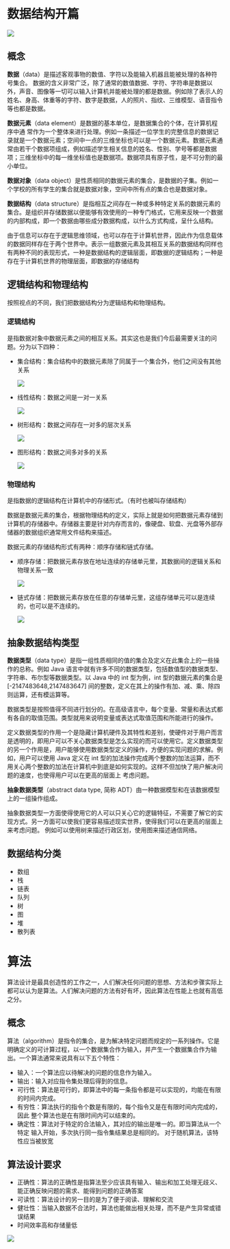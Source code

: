 # 数据结构开篇

![](https://images.pexels.com/photos/163064/play-stone-network-networked-interactive-163064.jpeg?cs=srgb&dl=pexels-163064.jpg&fm=jpg)

## 概念

**数据**（data）是描述客观事物的数值、字符以及能输入机器且能被处理的各种符号集合。  数据的含义非常广泛，除了通常的数值数据、字符、字符串是数据以外，声音、图像等一切可以输入计算机并能被处理的都是数据。例如除了表示人的姓名、身高、体重等的字符、数字是数据，人的照片、指纹、三维模型、语音指令等也都是数据。



**数据元素**（data element）是数据的基本单位，是数据集合的个体，在计算机程序中通 常作为一个整体来进行处理。例如一条描述一位学生的完整信息的数据记录就是一个数据元素；空间中一点的三维坐标也可以是一个数据元素。数据元素通常由若干个数据项组成，例如描述学生相关信息的姓名、性别、学号等都是数据项；三维坐标中的每一维坐标值也是数据项。数据项具有原子性，是不可分割的最小单位。



**数据对象**（data object）是性质相同的数据元素的集合，是数据的子集。例如一个学校的所有学生的集合就是数据对象，空间中所有点的集合也是数据对象。



**数据结构**（data structure）是指相互之间存在一种或多种特定关系的数据元素的集合。是组织并存储数据以便能够有效使用的一种专门格式，它用来反映一个数据的内部构成，即一个数据由哪些成分数据构成，以什么方式构成，呈什么结构。      

由于信息可以存在于逻辑思维领域，也可以存在于计算机世界，因此作为信息载体的数据同样存在于两个世界中。表示一组数据元素及其相互关系的数据结构同样也有两种不同的表现形式，一种是数据结构的逻辑层面，即数据的逻辑结构；一种是存在于计算机世界的物理层面，即数据的存储结构



## 逻辑结构和物理结构

按照视点的不同，我们把数据结构分为逻辑结构和物理结构。

### 逻辑结构

是指数据对象中数据元素之间的相互关系。其实这也是我们今后最需要关注的问题。分为以下四种：

- 集合结构：集合结构中的数据元素除了同属于一个集合外，他们之间没有其他关系

   ![](https://tva1.sinaimg.cn/large/007S8ZIlly1gix1hh13a3j30dy0dw755.jpg) 

- 线性结构：数据之间是一对一关系

   ![](https://tva1.sinaimg.cn/large/007S8ZIlly1gix1hldwtcj30fy080mxc.jpg) 

- 树形结构：数据之间存在一对多的层次关系

   ![](https://tva1.sinaimg.cn/large/007S8ZIlly1gix1hp4ex1j30ik0c20td.jpg) 

- 图形结构：数据之间多对多的关系

   ![](https://tva1.sinaimg.cn/large/007S8ZIlly1gix1hsezzfj30eu0e6gmi.jpg) 

### 物理结构

是指数据的逻辑结构在计算机中的存储形式。（有时也被叫存储结构）

数据是数据元素的集合，根据物理结构的定义，实际上就是如何把数据元素存储到计算机的存储器中。存储器主要是针对内存而言的，像硬盘、软盘、光盘等外部存储器的数据组织通常用文件结构来描述。

数据元素的存储结构形式有两种：顺序存储和链式存储。

- 顺序存储：把数据元素存放在地址连续的存储单元里，其数据间的逻辑关系和物理关系一致

   ![](https://tva1.sinaimg.cn/large/007S8ZIlly1gix1hw6vx7j30j904qjrj.jpg) 

- 链式存储：把数据元素存放在任意的存储单元里，这组存储单元可以是连续的，也可以是不连续的。

   ![](https://tva1.sinaimg.cn/large/007S8ZIlly1gix1i0igvfj30m00i9wfm.jpg) 



## 抽象数据结构类型

**数据类型**（data type）是指一组性质相同的值的集合及定义在此集合上的一些操作的总称。例如 Java 语言中就有许多不同的数据类型，包括数值型的数据类型、字符串、布尔型等数据类型。以 Java 中的 int 型为例，int 型的数据元素的集合是[-2147483648,2147483647]  间的整数，定义在其上的操作有加、减、乘、除四则运算，还有模运算等。  

数据类型是按照值得不同进行划分的。在高级语言中，每个变量、常量和表达式都有各自的取值范围。类型就用来说明变量或表达式取值范围和所能进行的操作。

定义数据类型的作用一个是隐藏计算机硬件及其特性和差别，使硬件对于用户而言是透明的，即用户可以不关心数据类型是怎么实现的而可以使用它。定义数据类型的另一个作用是，用户能够使用数据类型定义的操作，方便的实现问题的求解。例如，用户可以使用 Java  定义在 int 型的加法操作完成两个整数的加法运算，而不用关心两个整数的加法在计算机中到底是如何实现的。这样不但加快了用户解决问题的速度，也使得用户可以在更高的层面上  考虑问题。  

**抽象数据类型**（abstract data type, 简称 ADT）由一种数据模型和在该数据模型上的一组操作组成。  

抽象数据类型一方面使得使用它的人可以只关心它的逻辑特征，不需要了解它的实现方式。另一方面可以使我们更容易描述现实世界，使得我们可以在更高的层面上来考虑问题。 例如可以使用树来描述行政区划，使用图来描述通信网络。  

 

## 数据结构分类

- 数组
- 栈
- 链表
- 队列
- 树
- 图
- 堆
- 散列表



# 算法

算法设计是最具创造性的工作之一，人们解决任何问题的思想、方法和步骤实际上都可以认为是算法。人们解决问题的方法有好有坏，因此算法在性能上也就有高低之分。

## 概念

算法（algorithm）是指令的集合，是为解决特定问题而规定的一系列操作。它是明确定义的可计算过程，以一个数据集合作为输入，并产生一个数据集合作为输出。一个算法通常来说具有以下五个特性：  

- 输入：一个算法应以待解决的问题的信息作为输入。  
- 输出：输入对应指令集处理后得到的信息。  
- 可行性：算法是可行的，即算法中的每一条指令都是可以实现的，均能在有限的时间内完成。  
- 有穷性：算法执行的指令个数是有限的，每个指令又是在有限时间内完成的，因此 整个算法也是在有限时间内可以结束的。  
- 确定性：算法对于特定的合法输入，其对应的输出是唯一的。即当算法从一个特定  输入开始，多次执行同一指令集结果总是相同的。  对于随机算法，该特性应当被放宽



## 算法设计要求

- 正确性：算法的正确性是指算法至少应该具有输入、输出和加工处理无歧义、能正确反映问题的需求、能得到问题的正确答案
- 可读性：算法设计的另一目的是为了便于阅读、理解和交流
- 健壮性：当输入数据不合法时，算法也能做出相关处理，而不是产生异常或错误结果
- 时间效率高和存储量低



![](https://static001.geekbang.org/resource/image/91/a7/913e0ababe43a2d57267df5c5f0832a7.jpg)